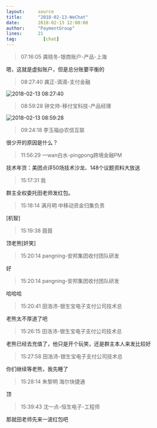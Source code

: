 ```yaml
---
layout:     source 
title:      "2018-02-13-WeChat"
date:       2018-02-13 12:00:00
author:     "PaymentGroup"
lines:      21 
tag:		  [chat]
---
```

> 07:16:05  龚晓冬-银商账户-产品-上海  
   
嗯，这就是虚拟账户，但是总分账要平衡的  
   
> 08:27:40  龚正-滴滴-支付金融  
   
![2018-02-13 08:27:40](http://static.cocolian.org/img/20180213_082740.png) 
   
> 08:59:28  钟文帅-移付宝科技-产品经理  
   
![2018-02-13 08:59:28](http://static.cocolian.org/img/20180213_085928.png) 
   
> 09:24:18  李玉福@农信互联  
   
很少开的原因是什么？  
   
> 11:56:29  一wan白水-pingpong跨境金融PM  
   
技术年货：美团点评50场技术沙龙、148个议题资料大放送  
   
> 15:17:31  我  
   
群主全权委托田老师发红包。  
   
> 15:18:14  满月明 中移动资金归集负责  
   
[机智]  
   
> 15:19:38  聂聂  
   
顶老熊[奸笑]  
   
> 15:20:14  pangning-安邦集团收付团队研发  
   
好  
   
> 15:20:14  pangning-安邦集团收付团队研发  
   
哈哈哈  
   
> 15:20:41  田浩沛-银生宝电子支付公司技术总  
   
老熊太不厚道了吧  
   
> 15:26:15  田浩沛-银生宝电子支付公司技术总  
   
老熊已经去充值了，他只是开个玩笑，还是群主本人来发比较好  
   
> 15:27:58  田浩沛-银生宝电子支付公司技术总  
   
你们继续等老熊，我先睡了  
   
> 15:28:14  朱黎明 海尔快捷通   
   
顶  
   
> 15:39:43  沈一点-恒生电子-工程师  
   
那就田老师先来一波红包吧  
   
